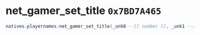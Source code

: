 # net_gamer_set_title `0x7BD7A465`

```lua
natives.playernames.net_gamer_set_title(_unk0 --[[ number ]], _unk1 --[[ number ]])
```